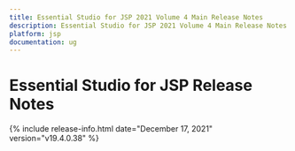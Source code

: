 ```yaml
---
title: Essential Studio for JSP 2021 Volume 4 Main Release Notes  
description: Essential Studio for JSP 2021 Volume 4 Main Release Notes  
platform: jsp
documentation: ug
---
```


# Essential Studio for JSP  Release Notes  

{% include release-info.html date="December 17, 2021"  version="v19.4.0.38" %} 




